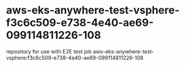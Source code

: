 # aws-eks-anywhere-test-vsphere-f3c6c509-e738-4e40-ae69-099114811226-108
repository for use with E2E test job aws-eks-anywhere-test-vsphere:f3c6c509-e738-4e40-ae69-099114811226-108
